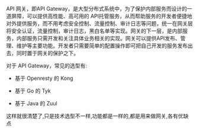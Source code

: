 API 网关，即API Gateway，是大型分布式系统中，为了保护内部服务而设计的一道屏障，可以提供高性能、高可用的 API托管服务，从而帮助服务的开发者便捷地对外提供服务，而不用考虑安全控制、流量控制、审计日志等问题，统一在网关层将安全认证，流量控制，审计日志，黑白名单等实现。网关的下一层，是内部服务，内部服务只需开发和关注具体业务相关的实现。网关可以提供API发布、管理、维护等主要功能。开发者只需要简单的配置操作即可把自己开发的服务发布出去，同时置于网关的保护之下。

对于 API Gateway，常见的选型有:

-  基于 Openresty 的 Kong

- 基于 Go 的 Tyk

- 基于 Java 的 Zuul

这样就很清楚了,只是技术选型不一样,功能都是一样的,都是用来做网关,各有优缺点